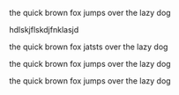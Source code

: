 the quick brown fox jumps over the lazy dog

hdlskjflskdjfnklasjd

the quick brown fox jatsts over the lazy dog

the quick brown fox jumps over the lazy dog

the quick brown fox jumps over the lazy dog
